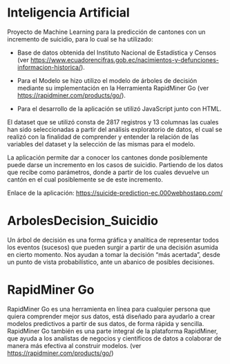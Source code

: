 # Inteligencia Artificial
Proyecto de Machine Learning para la predicción de cantones con un incremento de suicidio, para lo cual se ha utilizado:

  * Base de datos obtenida del Instituto Nacional de Estadística y Censos (ver https://www.ecuadorencifras.gob.ec/nacimientos-y-defunciones-informacion-historica/).
  
  * Para el Modelo se hizo utilizo el modelo de árboles de decisión mediante su implementación en la Herramienta RapidMiner Go (ver https://rapidminer.com/products/go/).
  
  * Para el desarrollo de la aplicación se utilizó JavaScript junto con HTML.

El dataset que se utilizó consta de 2817 registros y 13 columnas las cuales han sido seleccionadas a partir del análisis exploratorio de datos, el cual se realizó con la finalidad de comprender y entender la relación de las variables del dataset y la selección de las mismas para el modelo.

La aplicación permite dar a conocer los cantones donde posiblemente puede darse un incremento en los casos de suicidio. Partiendo de los datos que recibe como parámetros, donde a partir de los cuales devuelve un cantón en el cual posiblemente se de este incremento.

Enlace de la aplicación: https://suicide-prediction-ec.000webhostapp.com/

# ArbolesDecision_Suicidio
Un árbol de decisión es una forma gráfica y analítica de representar todos los eventos (sucesos) que pueden surgir a partir de una decisión asumida en cierto momento. Nos ayudan a tomar la decisión “más acertada”, desde un punto de vista probabilístico, ante un abanico de posibles decisiones.

# RapidMiner Go
RapidMiner Go es una herramienta en línea para cualquier persona que quiera comprender mejor sus datos, está diseñado para ayudarlo a crear modelos predictivos a partir de sus datos, de forma rápida y sencilla. RapidMiner Go también es una parte integral de la plataforma RapidMiner, que ayuda a los analistas de negocios y científicos de datos a colaborar de manera más efectiva al construir modelos. (ver https://rapidminer.com/products/go/)


